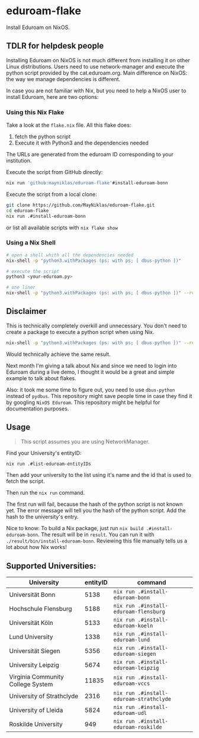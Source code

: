 # eduroam-flake

Install Eduroam on NixOS.

## TDLR for helpdesk people

Installing Eduroam on NixOS is not much different from installing it on other Linux distributions.
Users need to use network-manager and execute the python script provided by the cat.eduroam.org.
Main difference on NixOS: the way we manage dependencies is different.

In case you are not familiar with Nix, but you need to help a NixOS user to install Eduroam, here are two options:

### Using this Nix Flake

Take a look at the `flake.nix` file. All this flake does:

1. fetch the python script
2. Execute it with Python3 and the dependencies needed

The URLs are generated from the eduroam ID corresponding to your institution.

Execute the script from GitHub directly:

```sh
nix run 'github:mayniklas/eduroam-flake'#install-eduroam-bonn
```

Execute the script from a local clone:

```sh
git clone https://github.com/MayNiklas/eduroam-flake.git
cd eduroam-flake
nix run .#install-eduroam-bonn
```

or list all available scripts with `nix flake show`

### Using a Nix Shell

```sh
# open a shell whith all the dependencies needed
nix-shell -p "python3.withPackages (ps: with ps; [ dbus-python ])"

# execute the script
python3 <your-eduroam.py>

# one liner
nix-shell -p "python3.withPackages (ps: with ps; [ dbus-python ])" --run python3 <your-eduroam.py>
```

## Disclaimer

This is technically completely overkill and unnecessary.
You don't need to create a package to execute a python script when using Nix.

```sh
nix-shell -p "python3.withPackages (ps: with ps; [ dbus-python ])" --run python3 <your-eduroam.py>
```

Would technically achieve the same result.

Next month I'm giving a talk about Nix and since we need to login into Eduroam during a live demo, I thought it would be a great and simple example to talk about flakes.

Also: it took me some time to figure out, you need to use `dbus-python` instead of `pydbus`. This repository might save people time in case they find it by googling `NixOS Eduroam`. This repository might be helpful for documentation purposes.

## Usage

> This script assumes you are using NetworkManager.

Find your University's entityID:

```sh
nix run .#list-eduroam-entityIDs
```

Then add your university to the list using it's name and the id that is used to fetch the script.

Then run the `nix run` command.

The first run will fail, because the hash of the python script is not known yet.
The error message will tell you the hash of the python script.
Add the hash to the university's entry.

Nice to know:
To build a Nix package, just run `nix build .#install-eduroam-bonn`.
The result will be in `result`. You can run it with `./result/bin/install-eduroam-bonn`.
Reviewing this file manually tells us a lot about how Nix works!

## Supported Universities:

| University                        | entityID | command                                |
| --------------------------------- | -------- | -------------------------------------- |
| Universität Bonn                  | 5138     | `nix run .#install-eduroam-bonn`       |
| Hochschule Flensburg              | 5188     | `nix run .#install-eduroam-flensburg`  |
| Universität Köln                  | 5133     | `nix run .#install-eduroam-koeln`      |
| Lund University                   | 1338     | `nix run .#install-eduroam-lund` |
| Universität Siegen                | 5356     | `nix run .#install-eduroam-siegen`     |
| University Leipzig                | 5674     | `nix run .#install-eduroam-leipzig`    |
| Virginia Community College System | 11835    | `nix run .#install-eduroam-vccs`       |
| University of Strathclyde         | 2316     | `nix run .#install-eduroam-strathclyde`|
| University of Lleida              | 5824     | `nix run .#install-eduroam-udl        `|
| Roskilde University               | 949      | `nix run .#install-eduroam-roskilde`   |
